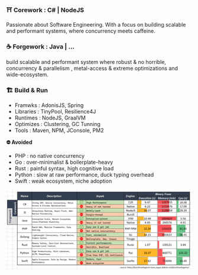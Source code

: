 ### ⛩️ Corework : C# | NodeJS
Passionate about Software Engineering. With a focus on building scalable and performant systems, where concurrency meets caffeine.

### ☕ Forgework : Java | ...
build scalable and performant system where robust & no horrible, concurrency & parallelism , metal-access & extreme optimizations and wide-ecosystem.

### 🏗️ Build & Run
- Framwks : AdonisJS, Spring
- Libraries : TinyPool, Resilience4J
- Runtimes : NodeJS, GraalVM
- Optimizes : Clustering, GC Tunning
- Tools : Maven, NPM, JConsole, PM2

**⛔ Avoided**
- PHP : no native concurrency
- Go : over-minimalist & boilerplate-heavy
- Rust : painful syntax, high cognitive load
- Python : slow at raw performance, duck typing overhead
- Swift : weak ecosystem, niche adoption

![1757070621163](images/README/1757070621163.png)
